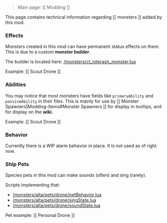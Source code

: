 > Main page: [[ Modding ]]

This page contains technical information regarding [[ monsters ]] added by this mod.

### Effects

Monsters created in this mod can have permanent status effects on them. This is due to a custom **monster builder**.

The builder is located here: [/monsters/ct_ioterash_monster.lua](https://github.com/Ceterai/Enternia/blob/main/monsters/ct_ioterash_monster.lua)

Example: [[ Scout Drone ]]

### Abilities

You may notice that most monsters have fields like `primaryAbility` and `passiveAbility` in their files. This is mainly for use by [[ Monster Spawners|Modding-Items#Monster Spawners ]] for display in tooltips, and for display on the **wiki**.

Example: [[ Scout Drone ]]

### Behavior

Currently there is a WIP alarm behavior in place. It is not used as of right now.

### Ship Pets

Species pets in this mod can make sounds (often) and sing (rarely).

Scripts implementing that:

- [/monsters/alta/pets/drone/petBehavior.lua](https://github.com/Ceterai/Enternia/blob/main/monsters/alta/pets/drone/petBehavior.lua)
- [/monsters/alta/pets/drone/singState.lua](https://github.com/Ceterai/Enternia/blob/main/monsters/alta/pets/drone/singState.lua)
- [/monsters/alta/pets/drone/soundState.lua](https://github.com/Ceterai/Enternia/blob/main/monsters/alta/pets/drone/soundState.lua)

Pet example: [[ Personal Drone ]]
